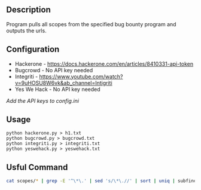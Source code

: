 ## Description
Program pulls all scopes from the specified bug bounty program and outputs the urls.

## Configuration
- Hackerone - https://docs.hackerone.com/en/articles/8410331-api-token
- Bugcrowd - No API key needed
- Integriti - https://www.youtube.com/watch?v=9uHOSU8W6vk&ab_channel=Intigriti
- Yes We Hack - No API key needed

*Add the API keys to config.ini*

## Usage
```
python hackerone.py > h1.txt
python bugcrowd.py > bugcrowd.txt
python integriti.py > integriti.txt
python yeswehack.py > yeswehack.txt
```

## Usful Command
```bash
cat scopes/* | grep -E '^\*\.' | sed 's/\*\.//' | sort | uniq | subfinder -all -o subs.txt
```

